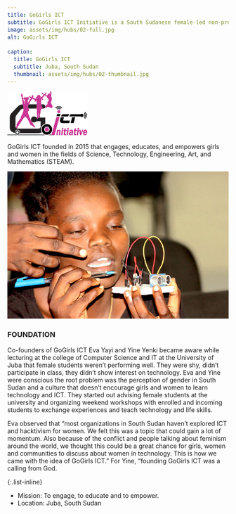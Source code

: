 ```yaml
---
title: GoGirls ICT
subtitle: GoGirls ICT Initiative is a South Sudanese female-led non-profit organization.
image: assets/img/hubs/02-full.jpg
alt: GoGirls ICT

caption:
  title: GoGirls ICT
  subtitle: Juba, South Sudan
  thumbnail: assets/img/hubs/02-thumbnail.jpg
---
```


![GoGirls ICT](../assets/img/hubs/02-logo.png)

GoGirls ICT founded in 2015 that engages, educates, and empowers girls and women in the fields of Science, Technology, Engineering, Art, and Mathematics (STEAM).

![GoGirls ICT](/assets/img/hubs/02-content.jpg)

### FOUNDATION

Co-founders of GoGirls ICT Eva Yayi and Yine Yenki became aware while lecturing at the college of Computer Science and IT at the University of Juba that female students weren’t performing well. They were shy, didn’t participate in class, they didn’t show interest on technology. Eva and Yine were conscious the root problem was the perception of gender in South Sudan and a culture that doesn’t encourage girls and women to learn technology and ICT. They started out advising female students at the university and organizing weekend workshops with enrolled and incoming students to exchange experiences and teach technology and life skills.

Eva observed that “most organizations in South Sudan haven’t explored ICT and hacktivism for women. We felt this was a topic that could gain a lot of momentum. Also because of the conflict and people talking about feminism around the world, we thought this could be a great chance for girls, women and communities to discuss about women in technology. This is how we came with the idea of GoGirls ICT.” For Yine, “founding GoGirls ICT was a calling from God.

{:.list-inline}
- Mission: To engage, to educate and to empower.
- Location: Juba, South Sudan